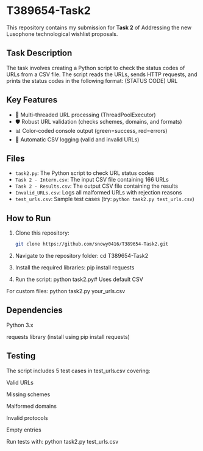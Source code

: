 # T389654-Task2

This repository contains my submission for **Task 2** of Addressing the new Lusophone technological wishlist proposals.

## Task Description
The task involves creating a Python script to check the status codes of URLs from a CSV file. The script reads the URLs, sends HTTP requests, and prints the status codes in the following format:
(STATUS CODE) URL

## Key Features
- 🚀 Multi-threaded URL processing (ThreadPoolExecutor)
- 🛡️ Robust URL validation (checks schemes, domains, and formats)
- 📊 Color-coded console output (green=success, red=errors)
- 📂 Automatic CSV logging (valid and invalid URLs)

## Files
- `task2.py`: The Python script to check URL status codes
- `Task 2 - Intern.csv`: The input CSV file containing 166 URLs 
- `Task 2 - Results.csv`: The output CSV file containing the results
- `Invalid_URLs.csv`: Logs all malformed URLs with rejection reasons
- `test_urls.csv`: Sample test cases (try: `python task2.py test_urls.csv`)

## How to Run

1. Clone this repository:
   ```bash
   git clone https://github.com/snowy0416/T389654-Task2.git
   
2. Navigate to the repository folder:
 cd T389654-Task2
 
3. Install the required libraries:
 pip install requests

4. Run the script:
 python task2.py# Uses default CSV

 For custom files:
 python task2.py your_urls.csv

## Dependencies
Python 3.x

requests library (install using pip install requests)


## Testing
The script includes 5 test cases in test_urls.csv covering:

Valid URLs

Missing schemes

Malformed domains

Invalid protocols

Empty entries

Run tests with:
python task2.py test_urls.csv
